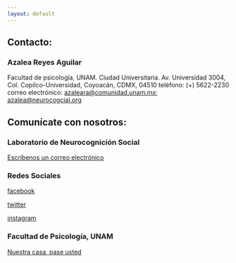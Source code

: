 ```yaml
---
layout: default 
---
```


## Contacto:
### Azalea Reyes Aguilar
Facultad de psicología, UNAM. Ciudad Universitaria. 
Av. Universidad 3004, Col. Copilco-Universidad, Coyoacán, CDMX, 04510
teléfono: (+) 5622-2230
correo electrónico:
azaleara@comunidad.unam.mx; azalea@neurocogcial.org


## Comunícate con nosotros:
### Laboratorio de Neurocognición Social
[Escríbenos un correo electrónico](mailto:memberslab@neurocogcialab.org)

### Redes Sociales
[facebook](https://www.facebook.com/Laboratorio-de-Neurocognici%C3%B3n-Social-362670361231762/)

[twitter](https://twitter.com/neurocogcialab?lang=en) 

[instagram](https://www.instagram.com/neurocogcialab/?hl=en)


### Facultad de Psicología, UNAM
[Nuestra casa, pase usted](www.psicologia.unam.mx)

